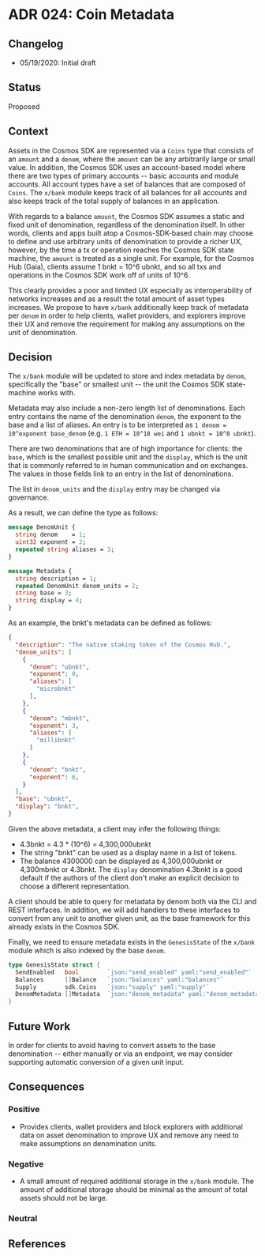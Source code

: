 # ADR 024: Coin Metadata

## Changelog

* 05/19/2020: Initial draft

## Status

Proposed

## Context

Assets in the Cosmos SDK are represented via a `Coins` type that consists of an `amount` and a `denom`,
where the `amount` can be any arbitrarily large or small value. In addition, the Cosmos SDK uses an
account-based model where there are two types of primary accounts -- basic accounts and module accounts.
All account types have a set of balances that are composed of `Coins`. The `x/bank` module keeps
track of all balances for all accounts and also keeps track of the total supply of balances in an
application.

With regards to a balance `amount`, the Cosmos SDK assumes a static and fixed unit of denomination,
regardless of the denomination itself. In other words, clients and apps built atop a Cosmos-SDK-based
chain may choose to define and use arbitrary units of denomination to provide a richer UX, however, by
the time a tx or operation reaches the Cosmos SDK state machine, the `amount` is treated as a single
unit. For example, for the Cosmos Hub (Gaia), clients assume 1 bnkt = 10^6 ubnkt, and so all txs and
operations in the Cosmos SDK work off of units of 10^6.

This clearly provides a poor and limited UX especially as interoperability of networks increases and
as a result the total amount of asset types increases. We propose to have `x/bank` additionally keep
track of metadata per `denom` in order to help clients, wallet providers, and explorers improve their
UX and remove the requirement for making any assumptions on the unit of denomination.

## Decision

The `x/bank` module will be updated to store and index metadata by `denom`, specifically the "base" or
smallest unit -- the unit the Cosmos SDK state-machine works with.

Metadata may also include a non-zero length list of denominations. Each entry contains the name of
the denomination `denom`, the exponent to the base and a list of aliases. An entry is to be
interpreted as `1 denom = 10^exponent base_denom` (e.g. `1 ETH = 10^18 wei` and `1 ubnkt = 10^0 ubnkt`).

There are two denominations that are of high importance for clients: the `base`, which is the smallest
possible unit and the `display`, which is the unit that is commonly referred to in human communication
and on exchanges. The values in those fields link to an entry in the list of denominations.

The list in `denom_units` and the `display` entry may be changed via governance.

As a result, we can define the type as follows:

```protobuf
message DenomUnit {
  string denom    = 1;
  uint32 exponent = 2;  
  repeated string aliases = 3;
}

message Metadata {
  string description = 1;
  repeated DenomUnit denom_units = 2;
  string base = 3;
  string display = 4;
}
```

As an example, the bnkt's metadata can be defined as follows:

```json
{
  "description": "The native staking token of the Cosmos Hub.",
  "denom_units": [
    {
      "denom": "ubnkt",
      "exponent": 0,
      "aliases": [
        "microbnkt"
      ],
    },
    {
      "denom": "mbnkt",
      "exponent": 3,
      "aliases": [
        "millibnkt"
      ]
    },
    {
      "denom": "bnkt",
      "exponent": 6,
    }
  ],
  "base": "ubnkt",
  "display": "bnkt",
}
```

Given the above metadata, a client may infer the following things:

* 4.3bnkt = 4.3 * (10^6) = 4,300,000ubnkt
* The string "bnkt" can be used as a display name in a list of tokens.
* The balance 4300000 can be displayed as 4,300,000ubnkt or 4,300mbnkt or 4.3bnkt.
  The `display` denomination 4.3bnkt is a good default if the authors of the client don't make
  an explicit decision to choose a different representation.

A client should be able to query for metadata by denom both via the CLI and REST interfaces. In
addition, we will add handlers to these interfaces to convert from any unit to another given unit,
as the base framework for this already exists in the Cosmos SDK.

Finally, we need to ensure metadata exists in the `GenesisState` of the `x/bank` module which is also
indexed by the base `denom`.

```go
type GenesisState struct {
  SendEnabled   bool        `json:"send_enabled" yaml:"send_enabled"`
  Balances      []Balance   `json:"balances" yaml:"balances"`
  Supply        sdk.Coins   `json:"supply" yaml:"supply"`
  DenomMetadata []Metadata  `json:"denom_metadata" yaml:"denom_metadata"`
}
```

## Future Work

In order for clients to avoid having to convert assets to the base denomination -- either manually or
via an endpoint, we may consider supporting automatic conversion of a given unit input.

## Consequences

### Positive

* Provides clients, wallet providers and block explorers with additional data on
  asset denomination to improve UX and remove any need to make assumptions on
  denomination units.

### Negative

* A small amount of required additional storage in the `x/bank` module. The amount
  of additional storage should be minimal as the amount of total assets should not
  be large.

### Neutral

## References
